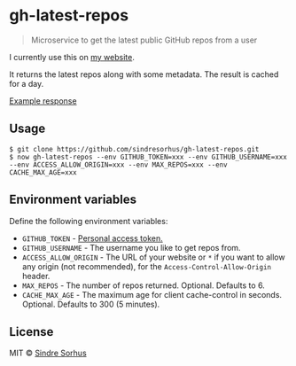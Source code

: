 # gh-latest-repos

> Microservice to get the latest public GitHub repos from a user

I currently use this on [my website](https://sindresorhus.com/#projects).

It returns the latest repos along with some metadata. The result is cached for a day.

[Example response](example-response.json)


## Usage

```
$ git clone https://github.com/sindresorhus/gh-latest-repos.git
$ now gh-latest-repos --env GITHUB_TOKEN=xxx --env GITHUB_USERNAME=xxx --env ACCESS_ALLOW_ORIGIN=xxx --env MAX_REPOS=xxx --env CACHE_MAX_AGE=xxx
```


## Environment variables

Define the following environment variables:

- `GITHUB_TOKEN` - [Personal access token.](https://github.com/settings/tokens/new?description=gh-latest-repos)
- `GITHUB_USERNAME` - The username you like to get repos from.
- `ACCESS_ALLOW_ORIGIN` - The URL of your website or `*` if you want to allow any origin (not recommended), for the `Access-Control-Allow-Origin` header.
- `MAX_REPOS` - The number of repos returned. Optional. Defaults to 6.
- `CACHE_MAX_AGE` - The maximum age for client cache-control in seconds. Optional. Defaults to 300 (5 minutes).


## License

MIT © [Sindre Sorhus](https://sindresorhus.com)
